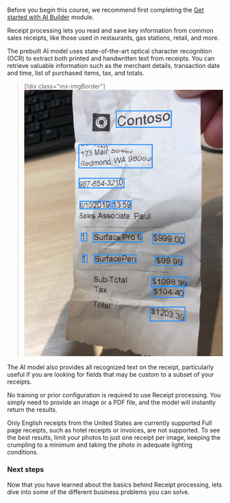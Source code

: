 Before you begin this course, we recommend first completing the [Get started with AI Builder](https://docs.microsoft.com/learn/modules/get-started-with-ai-builder/?azure-portal=true) module.

Receipt processing lets you read and save key information from common sales receipts, like those used in restaurants, gas stations, retail, and more.

The prebuilt AI model uses state-of-the-art optical character recognition (OCR) to extract both printed and handwritten text from receipts. You can retrieve valuable information such as the merchant details, transaction date and time, list of purchased items, tax, and totals.

> [!div class="mx-imgBorder"]
> [![Image of Contoso receipt with address, phone number, date and time, purchased items, and dollar amounts.](../media/1-1.png)](../media/1-1.png#lightbox)

The AI model also provides all recognized text on the receipt, particularly useful if you are looking for fields that may be custom to a subset of your receipts.

No training or prior configuration is required to use Receipt processing. You simply need to provide an image or a PDF file, and the model will instantly return the results.

Only English receipts from the United States are currently supported Full page receipts, such as hotel receipts or invoices, are not supported. To see the best results, limit your photos to just one receipt per image, keeping the crumpling to a minimum and taking the photo in adequate lighting conditions.

### Next steps

Now that you have learned about the basics behind Receipt processing, lets dive into some of the different business problems you can solve.
